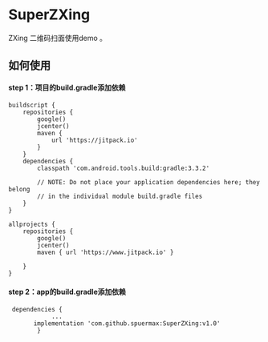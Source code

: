 # SuperZXing
ZXing 二维码扫面使用demo 。

## 如何使用
#### step 1：项目的build.gradle添加依赖

```
buildscript {
    repositories {
        google()
        jcenter()
        maven {
            url 'https://jitpack.io'
        }
    }
    dependencies {
        classpath 'com.android.tools.build:gradle:3.3.2'

        // NOTE: Do not place your application dependencies here; they belong
        // in the individual module build.gradle files
    }
}

allprojects {
    repositories {
        google()
        jcenter()
        maven { url 'https://www.jitpack.io' }

    }
}

```

  #### step 2：app的build.gradle添加依赖

```
 dependencies {
            ...
       implementation 'com.github.spuermax:SuperZXing:v1.0'
        }   

```




